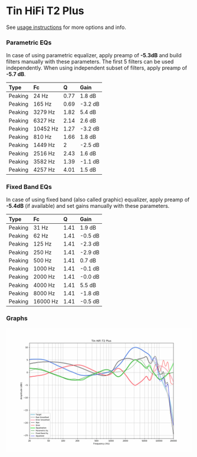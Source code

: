 # Tin HiFi T2 Plus
See [usage instructions](https://github.com/jaakkopasanen/AutoEq#usage) for more options and info.

### Parametric EQs
In case of using parametric equalizer, apply preamp of **-5.3dB** and build filters manually
with these parameters. The first 5 filters can be used independently.
When using independent subset of filters, apply preamp of **-5.7 dB**.

| Type    | Fc       |    Q | Gain    |
|:--------|:---------|:-----|:--------|
| Peaking | 24 Hz    | 0.77 | 1.8 dB  |
| Peaking | 165 Hz   | 0.69 | -3.2 dB |
| Peaking | 3279 Hz  | 1.82 | 5.4 dB  |
| Peaking | 6327 Hz  | 2.14 | 2.6 dB  |
| Peaking | 10452 Hz | 1.27 | -3.2 dB |
| Peaking | 810 Hz   | 1.66 | 1.8 dB  |
| Peaking | 1449 Hz  | 2    | -2.5 dB |
| Peaking | 2516 Hz  | 2.43 | 1.6 dB  |
| Peaking | 3582 Hz  | 1.39 | -1.1 dB |
| Peaking | 4257 Hz  | 4.01 | 1.5 dB  |

### Fixed Band EQs
In case of using fixed band (also called graphic) equalizer, apply preamp of **-5.4dB**
(if available) and set gains manually with these parameters.

| Type    | Fc       |    Q | Gain    |
|:--------|:---------|:-----|:--------|
| Peaking | 31 Hz    | 1.41 | 1.9 dB  |
| Peaking | 62 Hz    | 1.41 | -0.5 dB |
| Peaking | 125 Hz   | 1.41 | -2.3 dB |
| Peaking | 250 Hz   | 1.41 | -2.9 dB |
| Peaking | 500 Hz   | 1.41 | 0.7 dB  |
| Peaking | 1000 Hz  | 1.41 | -0.1 dB |
| Peaking | 2000 Hz  | 1.41 | -0.0 dB |
| Peaking | 4000 Hz  | 1.41 | 5.5 dB  |
| Peaking | 8000 Hz  | 1.41 | -1.8 dB |
| Peaking | 16000 Hz | 1.41 | -0.5 dB |

### Graphs
![](./Tin%20HiFi%20T2%20Plus.png)